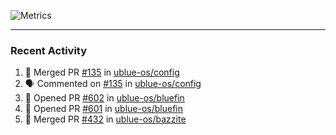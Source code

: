 ![Metrics](https://metrics.lecoq.io/KyleGospo?template=classic&base=header%2C%20activity%2C%20community%2C%20repositories%2C%20metadata&base.indepth=false&base.hireable=false&base.skip=false&config.timezone=America%2FLos_Angeles)

---
### Recent Activity
<!--START_SECTION:activity-->
1. 🎉 Merged PR [#135](https://github.com/ublue-os/config/pull/135) in [ublue-os/config](https://github.com/ublue-os/config)
2. 🗣 Commented on [#135](https://github.com/ublue-os/config/pull/135#issuecomment-1769671612) in [ublue-os/config](https://github.com/ublue-os/config)
3. 💪 Opened PR [#602](https://github.com/ublue-os/bluefin/pull/602) in [ublue-os/bluefin](https://github.com/ublue-os/bluefin)
4. 💪 Opened PR [#601](https://github.com/ublue-os/bluefin/pull/601) in [ublue-os/bluefin](https://github.com/ublue-os/bluefin)
5. 🎉 Merged PR [#432](https://github.com/ublue-os/bazzite/pull/432) in [ublue-os/bazzite](https://github.com/ublue-os/bazzite)
<!--END_SECTION:activity-->
